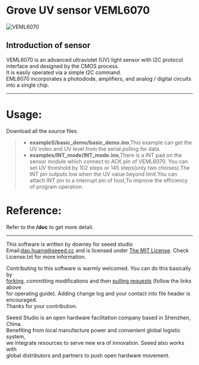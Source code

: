 Grove UV sensor VEML6070
==============

![VEML6070](https://github.com/linux-downey/Seeed_VEML6070/blob/master/VEML6070.png)

Introduction of sensor
----------------------------  
VEML6070 is an advanced ultraviolet (UV) light sensor with I2C protocol interface and designed by the CMOS process.  
It is easily operated via a simple I2C command.  
EML6070 incorporates a photodiode, amplifiers, and analog / digital circuits into a single chip. 


***
Usage:
==========
Download all the source files.
>* **exampleS/basic_demo/basic_demo.ino**,This example can get the UV index and UV level from the serial.polling for data.
>* **examples/INT_mode/INT_mode.ino**,There is a INT pad on the sensor module which connect to ACK pin of VEML6070. You can set UV threshold by 102 steps or 145 steps(only two choises).The INT pin outputs low when the UV value beyond limit.You can attach INT pin to a interrupt pin of host,To improve the efficiency of program operation.


Reference:
===============
Refer to the **/doc** to get more detail.


***
This software is written by downey  for seeed studio<br>
Email:dao.huang@seeed.cc
and is licensed under [The MIT License](http://opensource.org/licenses/mit-license.php). Check License.txt for more information.<br>

Contributing to this software is warmly welcomed. You can do this basically by<br>
[forking](https://help.github.com/articles/fork-a-repo), committing modifications and then [pulling requests](https://help.github.com/articles/using-pull-requests) (follow the links above<br>
for operating guide). Adding change log and your contact into file header is encouraged.<br>
Thanks for your contribution.

Seeed Studio is an open hardware facilitation company based in Shenzhen, China. <br>
Benefiting from local manufacture power and convenient global logistic system, <br>
we integrate resources to serve new era of innovation. Seeed also works with <br>
global distributors and partners to push open hardware movement.<br>
